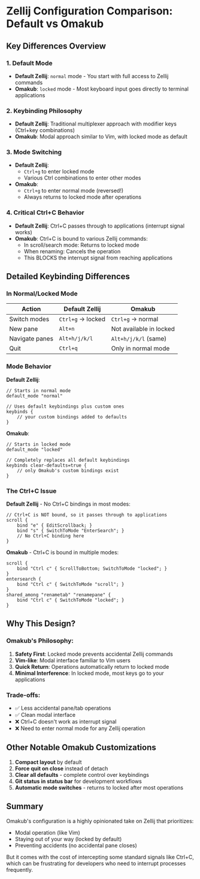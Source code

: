 # Zellij Configuration Comparison: Default vs Omakub

## Key Differences Overview

### 1. **Default Mode**
- **Default Zellij**: `normal` mode - You start with full access to Zellij commands
- **Omakub**: `locked` mode - Most keyboard input goes directly to terminal applications

### 2. **Keybinding Philosophy**
- **Default Zellij**: Traditional multiplexer approach with modifier keys (Ctrl+key combinations)
- **Omakub**: Modal approach similar to Vim, with locked mode as default

### 3. **Mode Switching**
- **Default Zellij**: 
  - `Ctrl+g` to enter locked mode
  - Various Ctrl combinations to enter other modes
- **Omakub**: 
  - `Ctrl+g` to enter normal mode (reversed!)
  - Always returns to locked mode after operations

### 4. **Critical Ctrl+C Behavior**
- **Default Zellij**: Ctrl+C passes through to applications (interrupt signal works)
- **Omakub**: Ctrl+C is bound to various Zellij commands:
  - In scroll/search mode: Returns to locked mode
  - When renaming: Cancels the operation
  - This BLOCKS the interrupt signal from reaching applications

## Detailed Keybinding Differences

### In Normal/Locked Mode

| Action | Default Zellij | Omakub |
|--------|---------------|---------|
| Switch modes | `Ctrl+g` → locked | `Ctrl+g` → normal |
| New pane | `Alt+n` | Not available in locked |
| Navigate panes | `Alt+h/j/k/l` | `Alt+h/j/k/l` (same) |
| Quit | `Ctrl+q` | Only in normal mode |

### Mode Behavior

**Default Zellij**:
```kdl
// Starts in normal mode
default_mode "normal"

// Uses default keybindings plus custom ones
keybinds {
    // your custom bindings added to defaults
}
```

**Omakub**:
```kdl
// Starts in locked mode
default_mode "locked"

// Completely replaces all default keybindings
keybinds clear-defaults=true {
    // only Omakub's custom bindings exist
}
```

### The Ctrl+C Issue

**Default Zellij** - No Ctrl+C bindings in most modes:
```kdl
// Ctrl+C is NOT bound, so it passes through to applications
scroll {
    bind "e" { EditScrollback; }
    bind "s" { SwitchToMode "EnterSearch"; }
    // No Ctrl+C binding here
}
```

**Omakub** - Ctrl+C is bound in multiple modes:
```kdl
scroll {
    bind "Ctrl c" { ScrollToBottom; SwitchToMode "locked"; }
}
entersearch {
    bind "Ctrl c" { SwitchToMode "scroll"; }
}
shared_among "renametab" "renamepane" {
    bind "Ctrl c" { SwitchToMode "locked"; }
}
```

## Why This Design?

### Omakub's Philosophy:
1. **Safety First**: Locked mode prevents accidental Zellij commands
2. **Vim-like**: Modal interface familiar to Vim users
3. **Quick Return**: Operations automatically return to locked mode
4. **Minimal Interference**: In locked mode, most keys go to your applications

### Trade-offs:
- ✅ Less accidental pane/tab operations
- ✅ Clean modal interface
- ❌ Ctrl+C doesn't work as interrupt signal
- ❌ Need to enter normal mode for any Zellij operation

## Other Notable Omakub Customizations

1. **Compact layout** by default
2. **Force quit on close** instead of detach
3. **Clear all defaults** - complete control over keybindings
4. **Git status in status bar** for development workflows
5. **Automatic mode switches** - returns to locked after most operations

## Summary

Omakub's configuration is a highly opinionated take on Zellij that prioritizes:
- Modal operation (like Vim)
- Staying out of your way (locked by default)
- Preventing accidents (no accidental pane closes)

But it comes with the cost of intercepting some standard signals like Ctrl+C, which can be frustrating for developers who need to interrupt processes frequently.